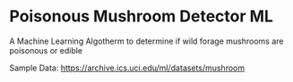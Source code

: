 # Poisonous Mushroom Detector ML
A Machine Learning Algotherm to determine if wild forage mushrooms are poisonous or edible  

Sample Data: https://archive.ics.uci.edu/ml/datasets/mushroom
